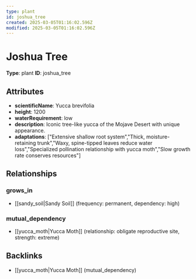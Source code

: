 ```yaml
---
type: plant
id: joshua_tree
created: 2025-03-05T01:16:02.596Z
modified: 2025-03-05T01:16:02.596Z
---
```


# Joshua Tree

**Type**: plant
**ID**: joshua_tree

## Attributes

- **scientificName**: Yucca brevifolia
- **height**: 1200
- **waterRequirement**: low
- **description**: Iconic tree-like yucca of the Mojave Desert with unique appearance.
- **adaptations**: ["Extensive shallow root system","Thick, moisture-retaining trunk","Waxy, spine-tipped leaves reduce water loss","Specialized pollination relationship with yucca moth","Slow growth rate conserves resources"]

## Relationships

### grows_in

- [[sandy_soil|Sandy Soil]] (frequency: permanent, dependency: high)

### mutual_dependency

- [[yucca_moth|Yucca Moth]] (relationship: obligate reproductive site, strength: extreme)

## Backlinks

- [[yucca_moth|Yucca Moth]] (mutual_dependency)


